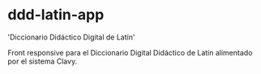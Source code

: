 # ddd-latin-app
'Diccionario Didáctico Digital de Latín'

Front responsive para el Diccionario Digital Didáctico de Latín alimentado por el sistema Clavy.
